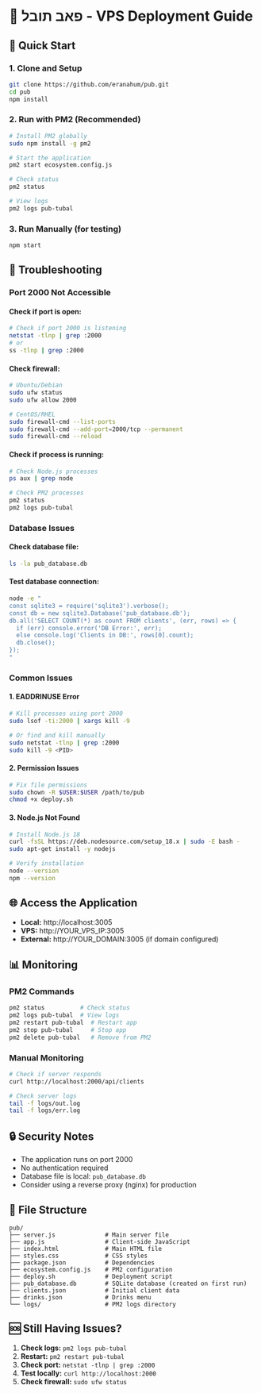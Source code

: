 # 🍺 פאב תובל - VPS Deployment Guide

## 🚀 Quick Start

### 1. Clone and Setup
```bash
git clone https://github.com/eranahum/pub.git
cd pub
npm install
```

### 2. Run with PM2 (Recommended)
```bash
# Install PM2 globally
sudo npm install -g pm2

# Start the application
pm2 start ecosystem.config.js

# Check status
pm2 status

# View logs
pm2 logs pub-tubal
```

### 3. Run Manually (for testing)
```bash
npm start
```

## 🔧 Troubleshooting

### Port 2000 Not Accessible

#### Check if port is open:
```bash
# Check if port 2000 is listening
netstat -tlnp | grep :2000
# or
ss -tlnp | grep :2000
```

#### Check firewall:
```bash
# Ubuntu/Debian
sudo ufw status
sudo ufw allow 2000

# CentOS/RHEL
sudo firewall-cmd --list-ports
sudo firewall-cmd --add-port=2000/tcp --permanent
sudo firewall-cmd --reload
```

#### Check if process is running:
```bash
# Check Node.js processes
ps aux | grep node

# Check PM2 processes
pm2 status
pm2 logs pub-tubal
```

### Database Issues

#### Check database file:
```bash
ls -la pub_database.db
```

#### Test database connection:
```bash
node -e "
const sqlite3 = require('sqlite3').verbose();
const db = new sqlite3.Database('pub_database.db');
db.all('SELECT COUNT(*) as count FROM clients', (err, rows) => {
  if (err) console.error('DB Error:', err);
  else console.log('Clients in DB:', rows[0].count);
  db.close();
});
"
```

### Common Issues

#### 1. EADDRINUSE Error
```bash
# Kill processes using port 2000
sudo lsof -ti:2000 | xargs kill -9

# Or find and kill manually
sudo netstat -tlnp | grep :2000
sudo kill -9 <PID>
```

#### 2. Permission Issues
```bash
# Fix file permissions
sudo chown -R $USER:$USER /path/to/pub
chmod +x deploy.sh
```

#### 3. Node.js Not Found
```bash
# Install Node.js 18
curl -fsSL https://deb.nodesource.com/setup_18.x | sudo -E bash -
sudo apt-get install -y nodejs

# Verify installation
node --version
npm --version
```

## 🌐 Access the Application

- **Local:** http://localhost:3005
- **VPS:** http://YOUR_VPS_IP:3005
- **External:** http://YOUR_DOMAIN:3005 (if domain configured)

## 📊 Monitoring

### PM2 Commands
```bash
pm2 status          # Check status
pm2 logs pub-tubal  # View logs
pm2 restart pub-tubal  # Restart app
pm2 stop pub-tubal     # Stop app
pm2 delete pub-tubal   # Remove from PM2
```

### Manual Monitoring
```bash
# Check if server responds
curl http://localhost:2000/api/clients

# Check server logs
tail -f logs/out.log
tail -f logs/err.log
```

## 🔒 Security Notes

- The application runs on port 2000
- No authentication required
- Database file is local: `pub_database.db`
- Consider using a reverse proxy (nginx) for production

## 📁 File Structure
```
pub/
├── server.js              # Main server file
├── app.js                 # Client-side JavaScript
├── index.html             # Main HTML file
├── styles.css             # CSS styles
├── package.json           # Dependencies
├── ecosystem.config.js    # PM2 configuration
├── deploy.sh              # Deployment script
├── pub_database.db        # SQLite database (created on first run)
├── clients.json           # Initial client data
├── drinks.json            # Drinks menu
└── logs/                  # PM2 logs directory
```

## 🆘 Still Having Issues?

1. **Check logs:** `pm2 logs pub-tubal`
2. **Restart:** `pm2 restart pub-tubal`
3. **Check port:** `netstat -tlnp | grep :2000`
4. **Test locally:** `curl http://localhost:2000`
5. **Check firewall:** `sudo ufw status`
